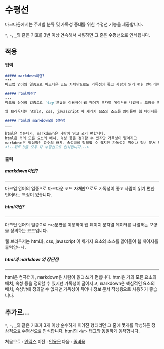 수평선
===
마크다운에서는 주제별 분류 및 가독성 증대를 위한 수평선 기능을 제공합니다.

`*`, `-`, `_`와 같은 기호를 3번 이상 연속해서 사용하면 그 줄은 수평선으로 인식됩니다.

적용
---
#### 입력
``` markdown
##### markdown이란?
***
마크업 언어의 일종으로 마크다운 코드 자체만으로도 가독성이 좋고 사람이 읽기 편한 언어라는 특징이 있습니다.

##### html이란?
---
마크업 언어의 일종으로 `tag`문법을 이용하여 웹 페이지 문자열 데이터를 나열하는 모양을 정의하는 코드입니다.

웹 브라우저는 html과, css, javascript 이 세가지 요소의 소스를 읽어들여 웹 페이지를 출력합니다.

##### html과 markdown의 장단점
___

html은 컴퓨터가, markdown은 사람이 읽고 쓰기 편합니다.
html은 거의 모든 요소의 배치, 속성 등을 정의할 수 있지만 가독성이 떨어지고
markdown은 핵심적인 요소의 배치, 속성밖에 정의할 수 없지만 가독성이 뛰어나 정보 문서 작성용으로 사용하기 좋습니다.
<!--위의 3줄 모두 다 수평선으로 인식됩니다.-->
```

#### 출력

##### markdown이란?
***
마크업 언어의 일종으로 마크다운 코드 자체만으로도 가독성이 좋고 사람이 읽기 편한 언어라는 특징이 있습니다.

##### html이란?
---
마크업 언어의 일종으로 `tag`문법을 이용하여 웹 페이지 문자열 데이터를 나열하는 모양을 정의하는 코드입니다.

웹 브라우저는 html과, css, javascript 이 세가지 요소의 소스를 읽어들여 웹 페이지를 출력합니다.

##### html과 markdown의 장단점
___

html은 컴퓨터가, markdown은 사람이 읽고 쓰기 편합니다.
html은 거의 모든 요소의 배치, 속성 등을 정의할 수 있지만 가독성이 떨어지고, 
markdown은 핵심적인 요소의 배치, 속성밖에 정의할 수 없지만 가독성이 뛰어나 정보 문서 작성용으로 사용하기 좋습니다.

추가로...
---
`*`, `-`, `_`와 같은 기호가 3개 이상 순수하게 이어진 형태라면 그 줄에 몇개를 작성하든 정상적으로 수평선으로 인식합니다. html의 `<hr>` 태그와 동일하게 동작합니다.

처음으로 : [인덱스](0_인덱스.md)
이전 : [인용문](8_인용문.md)
다음 : [줄바꿈](10_줄바꿈.md)